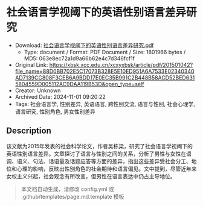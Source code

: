 # 社会语言学视阈下的英语性别语言差异研究

- Download: [社会语言学视阈下的英语性别语言差异研究.pdf](社会语言学视阈下的英语性别语言差异研究.pdf)
    - Type: document / Format: PDF Document / Size: 1801966 bytes / MD5: 063e8ec72a1d9a66b62e4c7d346fcf1f
- Original Link: https://xbsk.xcc.edu.cn/xcxyxbsk/article/pdf/201501042?file_name=88D0BB702E5C17073B328E5E10ED951A6A7533E02340340AD7139CC808F3CEB6A9BDD17E0EC35B991C2B448B58ACD52BED6315804559D005112AC9DAA119B53D&open_type=self
- Creator: Unknown
- Archived Date: 2024-11-01 09:20:22
- Tags: 社会语言学, 性别差异, 英语语言, 跨性别交流, 语言与性别, 社会心理学, 语言研究, 性别角色, 男女性别差异

## Description

该文献为2015年发表的社会科学论文，作者吴栋梁，研究了社会语言学视阈下的英语性别语言差异。文章探讨了语言与性别之间的关系，分析了男性与女性在语调、语义、句法、话语量及话题应答等方面的差异，指出这些差异受社会分工、地位和心理的影响，反映出性别角色的社会期待和语言偏见。文中提到，尽管近年来女权主义兴起，社会观念有所改变，但男性在语言表达中仍占主导地位。

> 本文档自动生成，请修改 config.yml 或 .github/templates/page.md.template 模板
